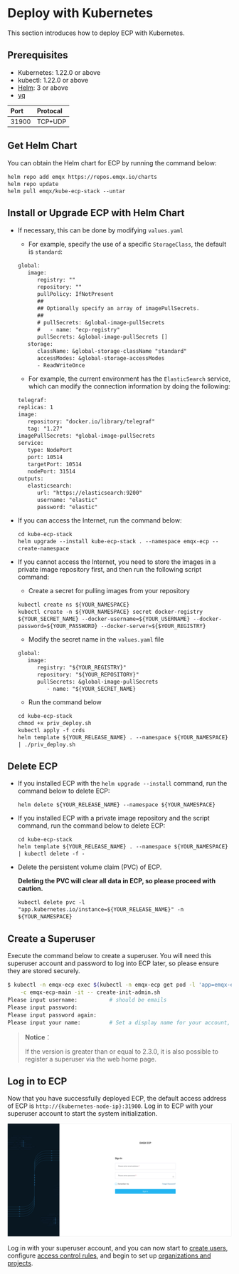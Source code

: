 # Deploy with Kubernetes

This section introduces how to deploy ECP with Kubernetes. 

## Prerequisites

- Kubernetes: 1.22.0 or above
- kubectl: 1.22.0 or above
- [Helm](https://helm.sh/): 3 or above
- [yq](https://github.com/mikefarah/yq/)

| Port               | Protocal          |
| :----------------- | :------------ |
|  31900             | TCP+UDP       |

## Get Helm Chart

You can obtain the Helm chart for ECP by running the command below:

```shell
helm repo add emqx https://repos.emqx.io/charts
helm repo update
helm pull emqx/kube-ecp-stack --untar
```

## Install or Upgrade ECP with Helm Chart

- If necessary, this can be done by modifying `values.yaml`
   - For example, specify the use of a specific `StorageClass`, the default is `standard`:

   ```shell
   global:
      image:
         registry: ""
         repository: ""
         pullPolicy: IfNotPresent
         ##
         ## Optionally specify an array of imagePullSecrets.
         ##
         # pullSecrets: &global-image-pullSecrets
         #   - name: "ecp-registry"
         pullSecrets: &global-image-pullSecrets []
      storage:
         className: &global-storage-className "standard"
         accessModes: &global-storage-accessModes
         - ReadWriteOnce
    ```

   - For example, the current environment has the `ElasticSearch` service, which can modify the connection information by doing the following:
   
   ```shell
   telegraf:
   replicas: 1
   image:
      repository: "docker.io/library/telegraf"
      tag: "1.27"
   imagePullSecrets: *global-image-pullSecrets
   service:
      type: NodePort
      port: 10514
      targetPort: 10514
      nodePort: 31514
   outputs:
      elasticsearch:
         url: "https://elasticsearch:9200"
         username: "elastic"
         password: "elastic"
   ```

- If you can access the Internet, run the command below:
   ```shell
   cd kube-ecp-stack
   helm upgrade --install kube-ecp-stack . --namespace emqx-ecp --create-namespace
   ```
- If you cannot access the Internet, you need to store the images in a private image repository first, and then run the following script command:
   
   - Create a secret for pulling images from your repository
   ```shell
   kubectl create ns ${YOUR_NAMESPACE}
   kubectl create -n ${YOUR_NAMESPACE} secret docker-registry ${YOUR_SECRET_NAME} --docker-username=${YOUR_USERNAME} --docker-password=${YOUR_PASSWORD} --docker-server=${$YOUR_REGISTRY}
   ```
   - Modify the secret name in the `values.yaml` file
   ```shell
   global:
      image:
         registry: "${YOUR_REGISTRY}"
         repository: "${YOUR_REPOSITORY}"
         pullSecrets: &global-image-pullSecrets
            - name: "${YOUR_SECRET_NAME}
   ```
   - Run the command below
   ```shell
   cd kube-ecp-stack
   chmod +x priv_deploy.sh
   kubectl apply -f crds
   helm template ${YOUR_RELEASE_NAME} . --namespace ${YOUR_NAMESPACE} | ./priv_deploy.sh
   ```

## Delete ECP

- If you installed ECP with the `helm upgrade --install` command, run the command below to delete ECP:

   ```shell
   helm delete ${YOUR_RELEASE_NAME} --namespace ${YOUR_NAMESPACE}
   ```
- If you installed ECP with a private image repository and the script command, run the command below to delete ECP:

   ```shell
   cd kube-ecp-stack
   helm template ${YOUR_RELEASE_NAME} . --namespace ${YOUR_NAMESPACE} | kubectl delete -f -
   ```
- Delete the persistent volume claim (PVC) of ECP. 

   **Deleting the PVC will clear all data in ECP, so please proceed with caution.**
   ```shell
   kubectl delete pvc -l "app.kubernetes.io/instance=${YOUR_RELEASE_NAME}" -n ${YOUR_NAMESPACE}
   ```


## Create a Superuser

Execute the command below to create a superuser. You will need this superuser account and password to log into ECP later, so please ensure they are stored securely.

```bash
$ kubectl -n emqx-ecp exec $(kubectl -n emqx-ecp get pod -l 'app=emqx-ecp-main' -o jsonpath='{.items[0].metadata.name}') \
    -c emqx-ecp-main -it -- create-init-admin.sh
Please input username:          # should be emails
Please input password:          
Please input password again:    
Please input your name:         # Set a display name for your account, for example, ECPAdmin
```

> **Notice**：
>
> If the version is greater than or equal to 2.3.0, it is also possible to register a superuser via the web home page.

## Log in to ECP 

Now that you have successfully deployed ECP, the default access address of ECP is `http://{kubernetes-node-ip}:31900`. Log in to ECP with your superuser account to start the system initialization.


<img src="./_assets/ECP-login.png" alt="Log in" style="zoom:50%;" />

Log in with your superuser account, and you can now start to [create users](../system_admin/user_management.md), configure [access control rules](../acl/introduction.md), and begin to set up [organizations and projects](../system_admin/introduction.md). 